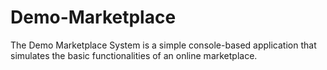 # Demo-Marketplace
The Demo Marketplace System is a simple console-based application that simulates the basic functionalities of an online marketplace. 
